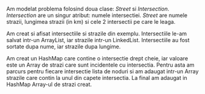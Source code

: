 Am modelat problema folosind doua clase: *Street* si *Intersection*. *Intersection* are un singur atribut: numele intersectiei. *Street* are numele strazii, lungimea strazii (in km) si cele 2 intersectii pe care le leaga.


Am creat si afisat intersectiile si strazile din exemplu. Intersectiile le-am salvat intr-un ArrayList, iar strazile intr-un LinkedList. Intersectiile au fost sortate dupa nume, iar strazile dupa lungime.

Am creat un HashMap care contine o intersectie drept cheie, iar valoare este un Array de strazi care sunt incidentele cu intersectia. Pentru asta am parcurs pentru fiecare intersectie lista de noduri si am adaugat intr-un Array strazile care contin la unul din capete intersectia. La final am adaugat in HashMap Array-ul de strazi creat. 